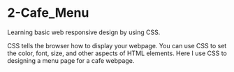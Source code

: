 # 2-Cafe_Menu

Learning basic web responsive design by using CSS.

CSS tells the browser how to display your webpage. You can use CSS to set the color, font, size, and other aspects of HTML elements.
Here I use CSS to designing a menu page for a cafe webpage.

